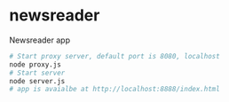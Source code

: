 # newsreader
Newsreader app

~~~bash
# Start proxy server, default port is 8080, localhost
node proxy.js
# Start server
node server.js
# app is avaialbe at http://localhost:8888/index.html
~~~
